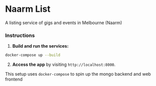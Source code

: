 # Naarm List

A listing service of gigs and events in Melbourne (Naarm)

### Instructions

1. **Build and run the services:**

```bash
docker-compose up --build
```

2. **Access the app** by visiting `http://localhost:8000`.

This setup uses `docker-compose` to spin up the mongo backend and web frontend
